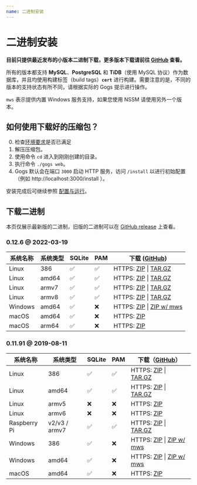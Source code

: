 ```yaml
---
name: 二进制安装
---
```


# 二进制安装

**目前只提供最近发布的小版本二进制下载，更多版本下载请前往 [GitHub](https://github.com/gogs/gogs/releases) 查看。**

所有的版本都支持 **MySQL**、**PostgreSQL** 和 **TiDB**（使用 MySQL 协议）作为数据库，并且均使用构建标签（build tags）**`cert`** 进行构建。需要注意的是，不同的版本的支持状态有所不同，请根据实际的 Gogs 提示进行操作。

`mws` 表示提供内置 Windows 服务支持，如果您使用 NSSM 请使用另外一个版本。

## 如何使用下载好的压缩包？

0. 检查[环境要求](/docs/installation)是否已满足
1. 解压压缩包。
2. 使用命令 `cd` 进入到刚刚创建的目录。
3. 执行命令 `./gogs web`。
4. Gogs 默认会在端口 `3000` 启动 HTTP 服务，访问 `/install` 以进行初始配置（例如 http://localhost:3000/install ）。

安装完成后可继续参照 [配置与运行](configuration_and_run.html)。

## 下载二进制

本页仅展示最新版的二进制，旧版的二进制可以在 [GitHub release](https://github.com/gogs/gogs/releases) 上查看。

### 0.12.6 @ 2022-03-19

|系统名称|系统类型|SQLite|PAM|下载 ([GitHub](https://github.com/gogs/gogs/releases/tag/v0.12.6))|
|------|----|------|---|--------|
|Linux|386|✅|✅|HTTPS: [ZIP](https://dl.gogs.io/0.12.6/gogs_0.12.6_linux_386.zip) \| [TAR.GZ](https://dl.gogs.io/0.12.6/gogs_0.12.6_linux_386.tar.gz)|
|Linux|amd64|✅|✅|HTTPS: [ZIP](https://dl.gogs.io/0.12.6/gogs_0.12.6_linux_amd64.zip) \| [TAR.GZ](https://dl.gogs.io/0.12.6/gogs_0.12.6_linux_amd64.tar.gz)|
|Linux|armv7|✅|✅|HTTPS: [ZIP](https://dl.gogs.io/0.12.6/gogs_0.12.6_linux_armv7.zip) \| [TAR.GZ](https://dl.gogs.io/0.12.6/gogs_0.12.6_linux_armv7.tar.gz)|
|Linux|armv8|✅|✅|HTTPS: [ZIP](https://dl.gogs.io/0.12.6/gogs_0.12.6_linux_armv8.zip) \| [TAR.GZ](https://dl.gogs.io/0.12.6/gogs_0.12.6_linux_armv8.tar.gz)|
|Windows|amd64|✅|❌|HTTPS: [ZIP](https://dl.gogs.io/0.12.6/gogs_0.12.6_windows_amd64.zip) \| [ZIP w/ mws](https://dl.gogs.io/0.12.6/gogs_0.12.6_windows_amd64_mws.zip)|
|macOS|amd64|✅|❌|HTTPS: [ZIP](https://dl.gogs.io/0.12.6/gogs_0.12.6_darwin_amd64.zip)|
|macOS|arm64|✅|❌|HTTPS: [ZIP](https://dl.gogs.io/0.12.6/gogs_0.12.6_darwin_arm64.zip)|

### 0.11.91 @ 2019-08-11

|系统名称|系统类型|SQLite|PAM|下载（[GitHub](https://github.com/gogs/gogs/releases/tag/v0.11.91)）|
|------|----|------|---|--------|
|Linux|386|✅|✅|HTTPS: [ZIP](https://dl.gogs.io/0.11.91/gogs_0.11.91_linux_386.zip) \| [TAR.GZ](https://dl.gogs.io/0.11.91/gogs_0.11.91_linux_386.tar.gz)|
|Linux|amd64|✅|✅|HTTPS: [ZIP](https://dl.gogs.io/0.11.91/gogs_0.11.91_linux_amd64.zip) \| [TAR.GZ](https://dl.gogs.io/0.11.91/gogs_0.11.91_linux_amd64.tar.gz)|
|Linux|armv5|❌|❌|HTTPS: [ZIP](https://dl.gogs.io/0.11.91/gogs_0.11.91_linux_armv5.zip)|
|Linux|armv6|❌|❌|HTTPS: [ZIP](https://dl.gogs.io/0.11.91/gogs_0.11.91_linux_armv6.zip)|
|Raspberry Pi|v2/v3 / armv7|✅|✅|HTTPS: [ZIP](https://dl.gogs.io/0.11.91/gogs_0.11.91_raspi_armv7.zip) \| [TAR.GZ](https://dl.gogs.io/0.11.91/gogs_0.11.91_raspi_armv7.tar.gz)|
|Windows|386|✅|❌|HTTPS: [ZIP](https://dl.gogs.io/0.11.91/gogs_0.11.91_windows_386.zip) \| [ZIP w/ mws](https://dl.gogs.io/0.11.91/gogs_0.11.91_windows_386_mws.zip)|
|Windows|amd64|✅|❌|HTTPS: [ZIP](https://dl.gogs.io/0.11.91/gogs_0.11.91_windows_amd64.zip) \| [ZIP w/ mws](https://dl.gogs.io/0.11.91/gogs_0.11.91_windows_amd64_mws.zip)|
|macOS|amd64|✅|❌|HTTPS: [ZIP](https://dl.gogs.io/0.11.91/gogs_0.11.91_darwin_amd64.zip)|
